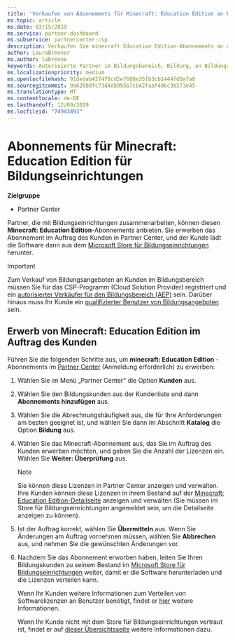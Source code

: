 ```yaml
---
title: 'Verkaufen von Abonnements für Minecraft: Education Edition an Bildungseinrichtungen'
ms.topic: article
ms.date: 03/15/2019
ms.service: partner-dashboard
ms.subservice: partnercenter-csp
description: Verkaufen Sie minecraft Education Edition-Abonnements an qualifizierte Bildungs Kunden, die diese dann aus dem Microsoft Education Store herunterladen können.
author: LauraBrenner
ms.author: labrenne
keywords: Autorisierte Partner im Bildungsbereich, Bildung, an Bildungseinrichtungen verkaufen, Schulen
ms.localizationpriority: medium
ms.openlocfilehash: 91dedab427478cd2e7608e35fb3cb1444fd0a7a0
ms.sourcegitcommit: 9a628b8fc73d4db995b7cb42faaf4d6c3b573e45
ms.translationtype: MT
ms.contentlocale: de-DE
ms.lasthandoff: 12/09/2019
ms.locfileid: "74943493"
---
```

# <a name="sell-minecraft-education-edition-subscriptions-to-education-customers"></a>Abonnements für Minecraft: Education Edition für Bildungseinrichtungen

**Zielgruppe**

-  Partner Center

Partner, die mit Bildungseinrichtungen zusammenarbeiten, können diesen **Minecraft: Education Edition**-Abonnements anbieten. Sie erwerben das Abonnement im Auftrag des Kunden in Partner Center, und der Kunde lädt die Software dann aus dem [Microsoft Store für Bildungseinrichtungen](https://educationstore.microsoft.com) herunter. 

>[!IMPORTANT]
>Zum Verkauf von Bildungsangeboten an Kunden im Bildungsbereich müssen Sie für das CSP-Programm (Cloud Solution Provider) registriert und ein [autorisierter Verkäufer für den Bildungsbereich (AEP)](https://www.mepn.com) sein. Darüber hinaus muss Ihr Kunde ein [qualifizierter Benutzer von Bildungsangeboten](https://www.microsoftvolumelicensing.com/DocumentSearch.aspx?Mode=3&DocumentTypeId=7) sein.  

 
## <a name="buy-minecraft-education-edition-on-behalf-of-your-customer"></a>Erwerb von **Minecraft: Education Edition** im Auftrag des Kunden

Führen Sie die folgenden Schritte aus, um **minecraft: Education Edition** -Abonnements im [Partner Center](https://partnercenter.microsoft.com/pcv/dashboard/overview
) (Anmeldung erforderlich) zu erwerben:

  1.  Wählen Sie im Menü „Partner Center” die Option **Kunden** aus.
  
  2.  Wählen Sie den Bildungskunden aus der Kundenliste und dann **Abonnements hinzufügen** aus.
  
  3.  Wählen Sie die Abrechnungshäufigkeit aus, die für Ihre Anforderungen am besten geeignet ist, und wählen Sie dann im Abschnitt **Katalog** die Option **Bildung** aus.

  4.  Wählen Sie das Minecraft-Abonnement aus, das Sie im Auftrag des Kunden erwerben möchten, und geben Sie die Anzahl der Lizenzen ein. Wählen Sie **Weiter: Überprüfung** aus.

      >[!NOTE]
      >Sie können diese Lizenzen in Partner Center anzeigen und verwalten. Ihre Kunden können diese Lizenzen in ihrem Bestand auf der [Minecraft: Education Edition-Detailseite](https://educationstore.microsoft.com/store/details/minecraft-education-edition/9nblggh4r2r6) anzeigen und verwalten (Sie müssen im Store für Bildungseinrichtungen angemeldet sein, um die Detailseite anzeigen zu können). 

  5.  Ist der Auftrag korrekt, wählen Sie **Übermitteln** aus. Wenn Sie Änderungen am Auftrag vornehmen müssen, wählen Sie **Abbrechen** aus, und nehmen Sie die gewünschten Änderungen vor.   

  6.  Nachdem Sie das Abonnement erworben haben, leiten Sie Ihren Bildungskunden zu seinem Bestand im [Microsoft Store für Bildungseinrichtungen](https://educationstore.microsoft.com) weiter, damit er die Software herunterladen und die Lizenzen verteilen kann.

      Wenn Ihr Kunden weitere Informationen zum Verteilen von Softwarelizenzen an Benutzer benötigt, findet er [hier](https://docs.microsoft.com/education/windows/school-get-minecraft#distribute-minecraft) weitere Informationen.  
  
      Wenn Ihr Kunde nicht mit dem Store für Bildungseinrichtungen vertraut ist, findet er auf [dieser Übersichtsseite](https://docs.microsoft.com/microsoft-store/windows-store-for-business-overview) weitere Informationen dazu.  

      

